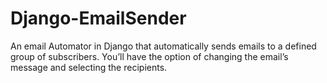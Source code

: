 # Django-EmailSender
An email Automator in Django that automatically sends emails to a defined group of subscribers. You’ll have the option of changing the email’s message and selecting the recipients.
